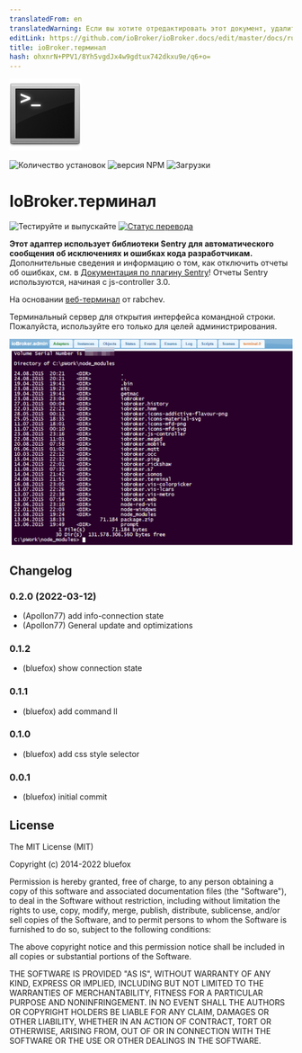 ```yaml
---
translatedFrom: en
translatedWarning: Если вы хотите отредактировать этот документ, удалите поле «translatedFrom», в противном случае этот документ будет снова автоматически переведен
editLink: https://github.com/ioBroker/ioBroker.docs/edit/master/docs/ru/adapterref/iobroker.terminal/README.md
title: ioBroker.терминал
hash: ohxnrN+PPV1/8Yh5vgdJx4w9gdtux742dkxu9e/q6+o=
---
```

![Логотип](../../../en/adapterref/iobroker.terminal/admin/terminal.png)

![Количество установок](http://iobroker.live/badges/terminal-stable.svg)
![версия NPM](http://img.shields.io/npm/v/iobroker.terminal.svg)
![Загрузки](https://img.shields.io/npm/dm/iobroker.terminal.svg)

# IoBroker.терминал
![Тестируйте и выпускайте](https://github.com/ioBroker/ioBroker.terminal/workflows/Test%20and%20Release/badge.svg) [![Статус перевода](https://weblate.iobroker.net/widgets/adapters/-/terminal/svg-badge.svg)](https://weblate.iobroker.net/engage/adapters/?utm_source=widget)

**Этот адаптер использует библиотеки Sentry для автоматического сообщения об исключениях и ошибках кода разработчикам.** Дополнительные сведения и информацию о том, как отключить отчеты об ошибках, см. в [Документация по плагину Sentry](https://github.com/ioBroker/plugin-sentry#plugin-sentry)! Отчеты Sentry используются, начиная с js-controller 3.0.

На основании [веб-терминал](https://github.com/rabchev/web-terminal) от rabchev.

Терминальный сервер для открытия интерфейса командной строки.
Пожалуйста, используйте его только для целей администрирования.

![Снимок экрана](../../../en/adapterref/iobroker.terminal/img/screen1.png)

## Changelog
### 0.2.0 (2022-03-12)
* (Apollon77) add info-connection state
* (Apollon77) General update and optimizations

### 0.1.2
* (bluefox) show connection state

### 0.1.1
* (bluefox) add command ll

### 0.1.0
* (bluefox) add css style selector

### 0.0.1
* (bluefox) initial commit

## License
The MIT License (MIT)

Copyright (c) 2014-2022 bluefox

Permission is hereby granted, free of charge, to any person obtaining a copy
of this software and associated documentation files (the "Software"), to deal
in the Software without restriction, including without limitation the rights
to use, copy, modify, merge, publish, distribute, sublicense, and/or sell
copies of the Software, and to permit persons to whom the Software is
furnished to do so, subject to the following conditions:

The above copyright notice and this permission notice shall be included in
all copies or substantial portions of the Software.

THE SOFTWARE IS PROVIDED "AS IS", WITHOUT WARRANTY OF ANY KIND, EXPRESS OR
IMPLIED, INCLUDING BUT NOT LIMITED TO THE WARRANTIES OF MERCHANTABILITY,
FITNESS FOR A PARTICULAR PURPOSE AND NONINFRINGEMENT. IN NO EVENT SHALL THE
AUTHORS OR COPYRIGHT HOLDERS BE LIABLE FOR ANY CLAIM, DAMAGES OR OTHER
LIABILITY, WHETHER IN AN ACTION OF CONTRACT, TORT OR OTHERWISE, ARISING FROM,
OUT OF OR IN CONNECTION WITH THE SOFTWARE OR THE USE OR OTHER DEALINGS IN
THE SOFTWARE.
